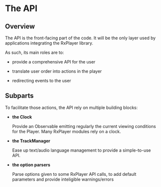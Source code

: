 # The API ######################################################################


## Overview ####################################################################

The API is the front-facing part of the code.
It will be the only layer used by applications integrating the RxPlayer library.

As such, its main roles are to:

  - provide a comprehensive API for the user

  - translate user order into actions in the player

  - redirecting events to the user



## Subparts ####################################################################

To facilitate those actions, the API rely on multiple building blocks:

  - __the Clock__

    Provide an Observable emitting regularly the current viewing conditions for
    the Player. Many RxPlayer modules rely on a clock.


  - __the TrackManager__

    Ease up text/audio language management to provide a simple-to-use API.


  - __the option parsers__

    Parse options given to some RxPlayer API calls, to add default parameters
    and provide inteligible warnings/errors
